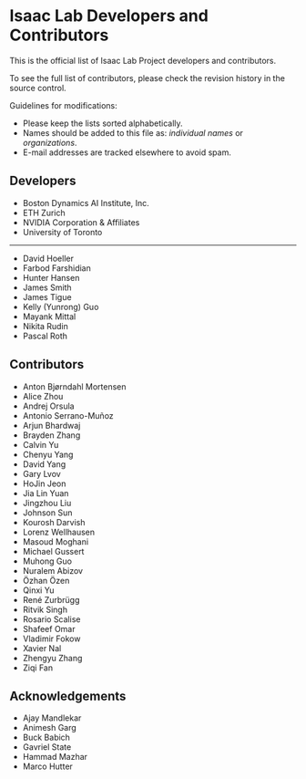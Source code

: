 # Isaac Lab Developers and Contributors

This is the official list of Isaac Lab Project developers and contributors.

To see the full list of contributors, please check the revision history in the source control.

Guidelines for modifications:

* Please keep the lists sorted alphabetically.
* Names should be added to this file as: *individual names* or *organizations*.
* E-mail addresses are tracked elsewhere to avoid spam.

## Developers

* Boston Dynamics AI Institute, Inc.
* ETH Zurich
* NVIDIA Corporation & Affiliates
* University of Toronto

---

* David Hoeller
* Farbod Farshidian
* Hunter Hansen
* James Smith
* James Tigue
* Kelly (Yunrong) Guo
* Mayank Mittal
* Nikita Rudin
* Pascal Roth

## Contributors

* Anton Bjørndahl Mortensen
* Alice Zhou
* Andrej Orsula
* Antonio Serrano-Muñoz
* Arjun Bhardwaj
* Brayden Zhang
* Calvin Yu
* Chenyu Yang
* David Yang
* Gary Lvov
* HoJin Jeon
* Jia Lin Yuan
* Jingzhou Liu
* Johnson Sun
* Kourosh Darvish
* Lorenz Wellhausen
* Masoud Moghani
* Michael Gussert
* Muhong Guo
* Nuralem Abizov
* Özhan Özen
* Qinxi Yu
* René Zurbrügg
* Ritvik Singh
* Rosario Scalise
* Shafeef Omar
* Vladimir Fokow
* Xavier Nal
* Zhengyu Zhang
* Ziqi Fan

## Acknowledgements

* Ajay Mandlekar
* Animesh Garg
* Buck Babich
* Gavriel State
* Hammad Mazhar
* Marco Hutter
